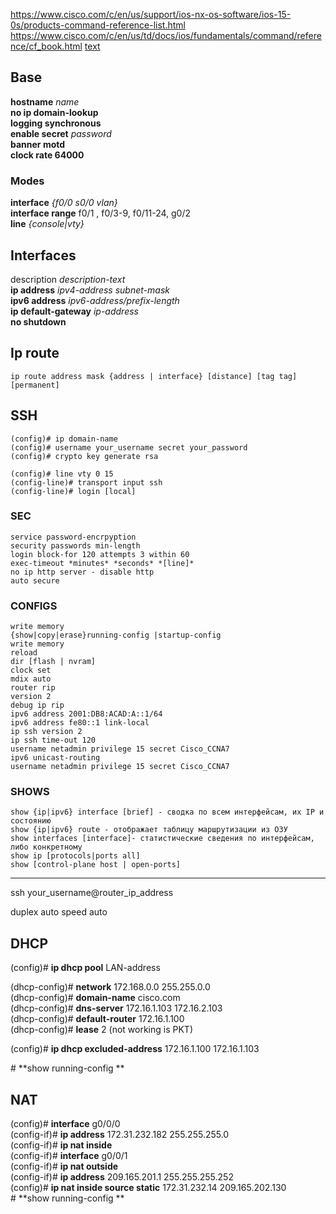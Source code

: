 https://www.cisco.com/c/en/us/support/ios-nx-os-software/ios-15-0s/products-command-reference-list.html
https://www.cisco.com/c/en/us/td/docs/ios/fundamentals/command/reference/cf_book.html
[text](2302.md)

## Base

**hostname** *name*  
**no ip domain-lookup**  
**logging synchronous**   
**enable secret** *password*  
**banner motd** <delimiter message delimiter>  
**clock rate 64000**  


### Modes

**interface** *{f0/0 s0/0 vlan}*  
**interface range** f0/1 , f0/3-9, f0/11-24,  g0/2  
**line** *{console|vty}*  

## Interfaces  
description *description-text*   
**ip address** *ipv4-address* *subnet-mask*   
**ipv6 address** *ipv6-address/prefix-length*   
**ip default-gateway** *ip-address*  
**no shutdown**  



## Ip route
```
ip route address mask {address | interface} [distance] [tag tag] [permanent]
```

## SSH 
```
(config)# ip domain-name
(config)# username your_username secret your_password
(config)# crypto key generate rsa

(config)# line vty 0 15  
(config-line)# transport input ssh  
(config-line)# login [local]
```


### SEC
```
service password-encrpyption
security passwords min-length 
login block-for 120 attempts 3 within 60
exec-timeout *minutes* *seconds* *[line]*
no ip http server - disable http
auto secure
```

### CONFIGS
```
write memory
{show|copy|erase}running-config |startup-config
write memory
reload
dir [flash | nvram]
clock set 
mdix auto
router rip
version 2
debug ip rip
ipv6 address 2001:DB8:ACAD:A::1/64
ipv6 address fe80::1 link-local
ip ssh version 2
ip ssh time-out 120
username netadmin privilege 15 secret Cisco_CCNA7
ipv6 unicast-routing
username netadmin privilege 15 secret Cisco_CCNA7
```

### SHOWS
```
show {ip|ipv6} interface [brief] - сводка по всем интерфейсам, их IP и состоянию  
show {ip|ipv6} route - отображает таблицу маршрутизации из ОЗУ  
show interfaces [interface]- статистические сведения по интерфейсам, либо конкретному  
show ip [protocols|ports all]  
show [control-plane host | open-ports]  
```

----------

ssh your_username@router_ip_address


duplex auto
speed auto


## DHCP
(config)# **ip dhcp pool** LAN-address  

(dhcp-config)# **network** 172.168.0.0 255.255.0.0  
(dhcp-config)# **domain-name** cisco.com  
(dhcp-config)# **dns-server** 172.16.1.103 172.16.2.103  
(dhcp-config)# **default-router** 172.16.1.100  
(dhcp-config)# **lease** 2 (not working is PKT)  

(config)# **ip dhcp excluded-address** 172.16.1.100 172.16.1.103   

\# **show running-config **

## NAT
(config)# **interface** g0/0/0  
(config-if)# **ip address** 172.31.232.182 255.255.255.0  
(config-if)# **ip nat inside**   
(config-if)# **interface** g0/0/1   
(config-if)# **ip nat outside**   
(config-if)# **ip address** 209.165.201.1 255.255.255.252  
(config)# **ip nat inside source static** 172.31.232.14 209.165.202.130  
\# **show running-config **




